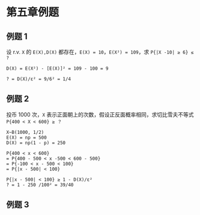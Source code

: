 # 第五章例题

## 例题 1

设 r.v. `X` 的 `E(X),D(X)` 都存在，`E(X) = 10`，`E(X²) = 109`，求 `P{|X -10| ≥ 6} ≤ ?`

```
D(X) = E(X²) - [E(X)]² = 109 - 100 = 9

? = D(X)/ε² = 9/6² = 1/4
```

## 例题 2

投币 1000 次，`X` 表示正面朝上的次数，假设正反面概率相同，求切比雪夫不等式 `P{400 < X < 600} ≥ ？`

```
X~B(1000, 1/2)
E(X) = np = 500
D(X) = np(1 - p) = 250

P{400 < x < 600}
= P{400 - 500 < x -500 < 600 - 500}
= P{-100 < x - 500 < 100}
= P{|x - 500| < 100}

P{|x - 500| < 100} ≥ 1 - D(X)/ε²
? = 1 - 250 /100² = 39/40
```

## 例题 3
